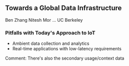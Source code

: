 ## Towards a Global Data Infrastructure

Ben Zhang
Nitesh Mor
...
UC Berkeley


### Pitfalls with Today's Approach to IoT

* Ambient data collection and analytics
* Real-time applications with low-latency requirements

Comment: There's also the secondary usage/context data


